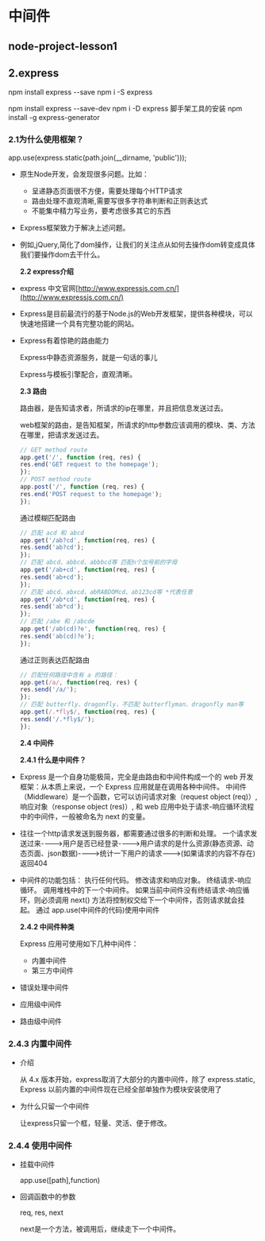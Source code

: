 # 中间件

## node-project-lesson1

## 2.express

npm install express --save npm i -S express

npm install express --save-dev npm i -D express 脚手架工具的安装 npm install -g express-generator

### 2.1为什么使用框架？

app.use\(express.static\(path.join\(\_\_dirname, 'public'\)\)\);

* 原生Node开发，会发现很多问题。比如：
  * 呈递静态页面很不方便，需要处理每个HTTP请求
  * 路由处理不直观清晰,需要写很多字符串判断和正则表达式
  * 不能集中精力写业务，要考虑很多其它的东西
* Express框架致力于解决上述问题。
* 例如,jQuery,简化了dom操作，让我们的关注点从如何去操作dom转变成具体我们要操作dom去干什么。

  **2.2 express介绍**

* express 中文官网[http://www.expressjs.com.cn/](http://www.expressjs.com.cn/)

* Express是目前最流行的基于Node.js的Web开发框架，提供各种模块，可以快速地搭建一个具有完整功能的网站。

* Express有着惊艳的路由能力

  Express中静态资源服务，就是一句话的事儿

  Express与模板引擎配合，直观清晰。

  **2.3 路由**

  路由器，是告知请求者，所请求的ip在哪里，并且把信息发送过去。

  web框架的路由，是告知框架，所请求的http参数应该调用的模块、类、方法在哪里，把请求发送过去。

  ```javascript
  // GET method route
  app.get('/', function (req, res) {
  res.end('GET request to the homepage');
  });
  // POST method route
  app.post('/', function (req, res) {
  res.end('POST request to the homepage');
  });
  ```

  通过模糊匹配路由

  ```javascript
  // 匹配 acd 和 abcd
  app.get('/ab?cd', function(req, res) {
  res.send('ab?cd');
  });
  // 匹配 abcd、abbcd、abbbcd等 匹配n个加号前的字母
  app.get('/ab+cd', function(req, res) {
  res.send('ab+cd');
  });
  // 匹配 abcd、abxcd、abRABDOMcd、ab123cd等 *代表任意
  app.get('/ab*cd', function(req, res) {
  res.send('ab*cd');
  });
  // 匹配 /abe 和 /abcde
  app.get('/ab(cd)?e', function(req, res) {
  res.send('ab(cd)?e');
  });
  ```

  通过正则表达匹配路由

  ```javascript
  // 匹配任何路径中含有 a 的路径：
  app.get(/a/, function(req, res) {
  res.send('/a/');
  });
  // 匹配 butterfly、dragonfly，不匹配 butterflyman、dragonfly man等
  app.get(/.*fly$/, function(req, res) {
  res.send('/.*fly$/');
  });
  ```

  **2.4 中间件**

  **2.4.1 什么是中间件？**

* Express 是一个自身功能极简，完全是由路由和中间件构成一个的 web 开发框架：从本质上来说，一个 Express 应用就是在调用各种中间件。 中间件（Middleware）是一个函数，它可以访问请求对象（request object \(req\)）, 响应对象（response object \(res\)）, 和 web 应用中处于请求-响应循环流程中的中间件，一般被命名为 next 的变量。

* 往往一个http请求发送到服务器，都需要通过很多的判断和处理。 一个请求发送过来----&gt;用户是否已经登录----&gt;用户请求的是什么资源\(静态资源、动态页面、json数据\)----&gt;统计一下用户的请求---&gt;\(如果请求的内容不存在\)返回404

* 中间件的功能包括： 执行任何代码。 修改请求和响应对象。 终结请求-响应循环。 调用堆栈中的下一个中间件。 如果当前中间件没有终结请求-响应循环，则必须调用 next\(\) 方法将控制权交给下一个中间件，否则请求就会挂起。 通过 app.use\(中间件的代码\)使用中间件

  **2.4.2 中间件种类**

  Express 应用可使用如下几种中间件：

  * 内置中间件
  * 第三方中间件

* 错误处理中间件

* 应用级中间件

* 路由级中间件

### 2.4.3 内置中间件

* 介绍

  从 4.x 版本开始，express取消了大部分的内置中间件，除了 express.static, Express 以前内置的中间件现在已经全部单独作为模块安装使用了

* 为什么只留一个中间件

  让express只留一个框，轻量、灵活、便于修改。

### 2.4.4 使用中间件

* 挂载中间件

  app.use\(\[path\],function\)

* 回调函数中的参数

  req, res, next

  next是一个方法，被调用后，继续走下一个中间件。



